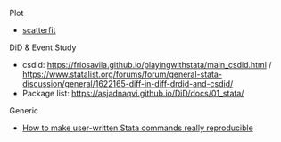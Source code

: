 



Plot

- [scatterfit](https://twitter.com/leo__ahrens/status/1646150698202025990)



DiD & Event Study

- csdid: https://friosavila.github.io/playingwithstata/main_csdid.html / https://www.statalist.org/forums/forum/general-stata-discussion/general/1622165-diff-in-diff-drdid-and-csdid/
- Package list: https://asjadnaqvi.github.io/DiD/docs/01_stata/

Generic

- [How to make user-written Stata commands really reproducible](https://blogs.worldbank.org/impactevaluations/how-make-user-written-stata-commands-really-reproducible)
